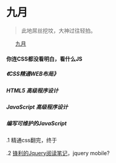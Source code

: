 <h1>九月</h1>
<blockquote>
<p>此地屌丝挖坟，大神过往轻拍。</p>
</blockquote>
<ul class="task-list">
<li><a href="#September">九月</a></li>
</ul>
<h4>你连CSS都没看明白，看什么JS</h4>
<h5>《CSS精通WEB布局》</h5>
<h5>HTML5 高级程序设计</h5>
<h5>JavaScript 高级程序设计</h5>
<h5>编写可维护的JavaScript</h5>
<p>.1 精通css翻完，终于</p>
<p>.2 <a href="http://blog.segmentfault.com/susheng/1190000000490150">锋利的Jquery阅读笔记</a>，jquery mobile?</p>
